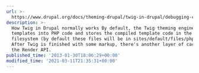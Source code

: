 ```yaml
---
url: >-
  https://www.drupal.org/docs/theming-drupal/twig-in-drupal/debugging-compiled-twig-templates
description: >-
  How Twig in Drupal normally works By default, the Twig theming engine compiles
  templates into PHP code and stores the compiled template code in the
  filesystem (by default these files will be in sites/default/files/php/twig).
  After Twig is finished with some markup, there's another layer of caching in
  the Render API.
published_time: '2013-01-30T18:06:29+00:00'
modified_time: '2021-03-11T21:35:31+00:00'
---
```

